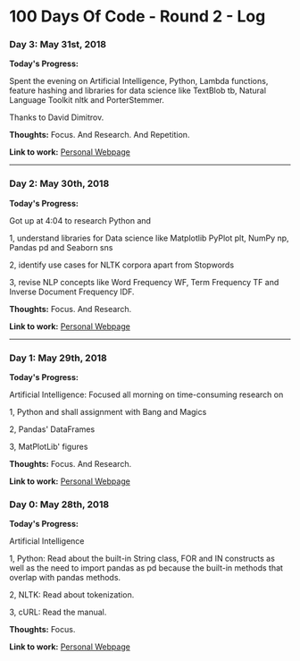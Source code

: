 # 100 Days Of Code - Round 2 -  Log


### Day 3: May 31st, 2018

**Today's Progress:** 

Spent the evening on Artificial Intelligence, Python, Lambda functions, feature hashing and libraries for data science like TextBlob tb, Natural Language Toolkit nltk and PorterStemmer.

Thanks to David Dimitrov.

**Thoughts:** Focus. And Research. And Repetition.

**Link to work:** [Personal Webpage](http://www.peterstieg.com)

---------------------------------------------

### Day 2: May 30th, 2018

**Today's Progress:** 

Got up at 4:04 to research Python and 

1, understand libraries for Data science like Matplotlib PyPlot plt, NumPy np, Pandas pd and Seaborn sns 

2, identify use cases for NLTK corpora apart from Stopwords

3, revise NLP concepts like Word Frequency WF, Term Frequency TF and Inverse Document Frequency IDF. 

**Thoughts:** Focus. And Research.

**Link to work:** [Personal Webpage](http://www.peterstieg.com)

---------------------------------------------

### Day 1: May 29th, 2018

**Today's Progress:** 

Artificial Intelligence: Focused all morning on time-consuming research on 

1, Python and shall assignment with Bang and Magics

2, Pandas' DataFrames

3, MatPlotLib' figures

**Thoughts:** Focus. And Research.

**Link to work:** [Personal Webpage](http://www.peterstieg.com)




### Day 0: May 28th, 2018

**Today's Progress:** 

Artificial Intelligence

1, Python: Read about the built-in String class, FOR and IN constructs as well as the need to import pandas as pd because the built-in methods that overlap with pandas methods.

2, NLTK: Read about tokenization.

3, cURL: Read the manual.

**Thoughts:** Focus.

**Link to work:** [Personal Webpage](http://www.peterstieg.com)



